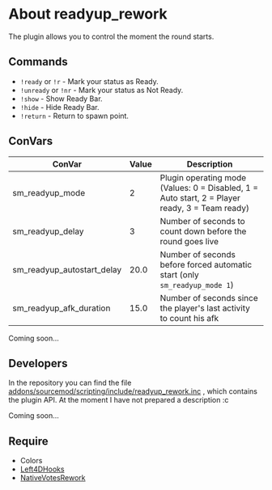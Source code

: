 # About readyup_rework
The plugin allows you to control the moment the round starts.

## Commands
* `!ready` or `!r` - Mark your status as Ready.
* `!unready` or `!nr` - Mark your status as Not Ready.
* `!show` - Show Ready Bar.
* `!hide` - Hide Ready Bar.
* `!return` - Return to spawn point.

## ConVars
| ConVar               | Value         | Description                                                                                     |
| -------------------- | ------------- | ----------------------------------------------------------------------------------------------- |
| sm_readyup_mode      | 2             | Plugin operating mode (Values: 0 = Disabled, 1 = Auto start, 2 = Player ready, 3 = Team ready)  |
| sm_readyup_delay     | 3             | Number of seconds to count down before the round goes live                                      |
| sm_readyup_autostart_delay | 20.0    | Number of seconds before forced automatic start (only `sm_readyup_mode 1`)                      |
| sm_readyup_afk_duration | 15.0       | Number of seconds since the player's last activity to count his afk                             |

Coming soon...

## Developers
In the repository you can find the file [addons/sourcemod/scripting/include/readyup_rework.inc](https://github.com/TouchMe-Inc/l4d2_readyup_rework/blob/main/addons/sourcemod/scripting/readyup_rework.sp) , which contains the plugin API. 
At the moment I have not prepared a description :c

Coming soon...

## Require
* Colors
* [Left4DHooks](https://github.com/SilvDev/Left4DHooks)
* [NativeVotesRework](https://github.com/TouchMe-Inc/l4d2_nativevotes_rework)
